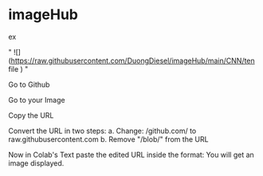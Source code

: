 # imageHub



ex

"  ![](https://raw.githubusercontent.com/DuongDiesel/imageHub/main/CNN/ten file )  "


Go to Github

Go to your Image

Copy the URL

Convert the URL in two steps: a. Change: /github.com/ to raw.githubusercontent.com b. Remove "/blob/" from the URL


Now in Colab's Text paste the edited URL inside the format: You will get an image displayed.


